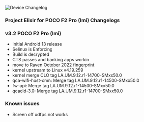![Device Changelog](https://i.imgur.com/C0Wcdr5.png)

### Project Elixir for POCO F2 Pro (lmi) Changelogs

### v3.2 POCO F2 Pro (lmi)

- Initial Android 13 release
- Selinux is Enforcing
- Build is decrypted
- CTS passes and banking apps workin
- move to Raven October 2022 fingerprint
- kernel upstream to Linux v4.19.259
- kernel merge CLO tag LA.UM.9.12.r1-14700-SMxx50.0
- qca-wifi-host-cmn: Merge tag LA.UM.9.12.r1-14500-SMxx50.0
- fw-api: Merge tag LA.UM.9.12.r1-14500-SMxx50.0
- qcacld-3.0: Merge tag LA.UM.9.12.r1-14700-SMxx50.0

### Known issues
- Screen off udfps not works
